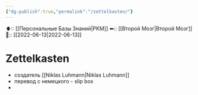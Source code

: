 ```yaml
---
{"dg-publish":true,"permalink":"/zettelkasten/"}
---
```



⬆:: [[Персональные Базы Знаний\|PKM]]
⬅:: [[Второй Мозг\|Второй Мозг]]
📅:: [[2022-06-13\|2022-06-13]]

# Zettelkasten
- создатель [[Niklas Luhmann\|Niklas Luhmann]]
- перевод с немецкого - slip box
- 